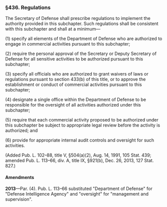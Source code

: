 ### §436. Regulations ###

The Secretary of Defense shall prescribe regulations to implement the authority provided in this subchapter. Such regulations shall be consistent with this subchapter and shall at a minimum—

(1) specify all elements of the Department of Defense who are authorized to engage in commercial activities pursuant to this subchapter;

(2) require the personal approval of the Secretary or Deputy Secretary of Defense for all sensitive activities to be authorized pursuant to this subchapter;

(3) specify all officials who are authorized to grant waivers of laws or regulations pursuant to section 433(b) of this title, or to approve the establishment or conduct of commercial activities pursuant to this subchapter;

(4) designate a single office within the Department of Defense to be responsible for the oversight of all activities authorized under this subchapter;

(5) require that each commercial activity proposed to be authorized under this subchapter be subject to appropriate legal review before the activity is authorized; and

(6) provide for appropriate internal audit controls and oversight for such activities.

(Added Pub. L. 102–88, title V, §504(a)(2), Aug. 14, 1991, 105 Stat. 439; amended Pub. L. 113–66, div. A, title IX, §921(b), Dec. 26, 2013, 127 Stat. 827.)

#### Amendments ####

**2013**—Par. (4). Pub. L. 113–66 substituted "Department of Defense" for "Defense Intelligence Agency" and "oversight" for "management and supervision".